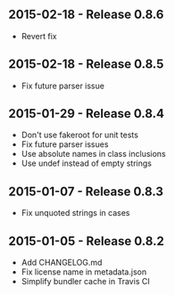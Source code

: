 ## 2015-02-18 - Release 0.8.6

- Revert fix

## 2015-02-18 - Release 0.8.5

- Fix future parser issue

## 2015-01-29 - Release 0.8.4

- Don't use fakeroot for unit tests
- Fix future parser issues
- Use absolute names in class inclusions
- Use undef instead of empty strings

## 2015-01-07 - Release 0.8.3

- Fix unquoted strings in cases

## 2015-01-05 - Release 0.8.2

- Add CHANGELOG.md
- Fix license name in metadata.json
- Simplify bundler cache in Travis CI
